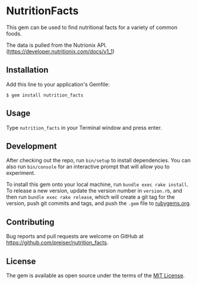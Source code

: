 # NutritionFacts

This gem can be used to find nutritional facts for a variety of common foods.

The data is pulled from the Nutrionix API. (https://developer.nutritionix.com/docs/v1_1)

## Installation

Add this line to your application's Gemfile:

    $ gem install nutrition_facts

## Usage

Type ```nutrition_facts``` in your Terminal window and press enter.

## Development

After checking out the repo, run `bin/setup` to install dependencies. You can also run `bin/console` for an interactive prompt that will allow you to experiment.

To install this gem onto your local machine, run `bundle exec rake install`. To release a new version, update the version number in `version.rb`, and then run `bundle exec rake release`, which will create a git tag for the version, push git commits and tags, and push the `.gem` file to [rubygems.org](https://rubygems.org).

## Contributing

Bug reports and pull requests are welcome on GitHub at https://github.com/preiser/nutrition_facts.


## License

The gem is available as open source under the terms of the [MIT License](http://opensource.org/licenses/MIT).
